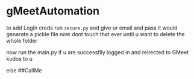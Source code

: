 # gMeetAutomation

to add LogIn creds run `secure.py` and give ur email and pass 
it would generate a pickle file now dont touch that ever until u want to delete the whole folder 

now run the main.py 
if u are successflly logged in and reirected to GMeet kudos to u 

else 
##CallMe
